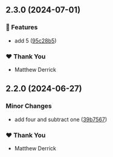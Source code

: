 ## 2.3.0 (2024-07-01)


### 🚀 Features

- add 5 ([95c28b5](https://github.com/mderrick/nx-monorepo/commit/95c28b5))


### ❤️  Thank You

- Matthew Derrick

## 2.2.0 (2024-06-27)


### Minor Changes

- add four and subtract one ([39b7567](https://github.com/mderrick/nx-monorepo/commit/39b7567))


### ❤️  Thank You

- Matthew Derrick